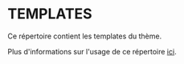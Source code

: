 # TEMPLATES

Ce répertoire contient les templates du thème.

Plus d'informations sur l'usage de ce répertoire [ici](https://developer.wordpress.org/themes/template-files-section/page-template-files/).
